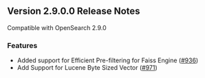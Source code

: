 ## Version 2.9.0.0 Release Notes

Compatible with OpenSearch 2.9.0

### Features
* Added support for Efficient Pre-filtering for Faiss Engine ([#936](https://github.com/opensearch-project/k-NN/pull/936))
* Add Support for Lucene Byte Sized Vector ([#971](https://github.com/opensearch-project/k-NN/pull/971))
